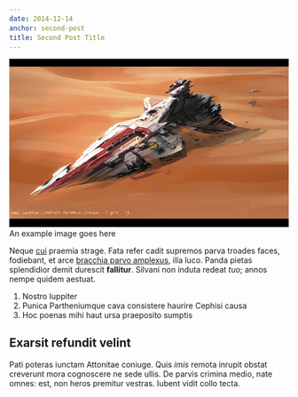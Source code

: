 ```yaml
---
date: 2014-12-14
anchor: second-post
title: Second Post Title
---
```


<aside class="extra-info">
    <img src="images/example.jpg" alt="Example" />
    <span class="caption">An example image goes here</span>
</aside>


Neque [cui](http://heeeeeeeey.com/) praemia strage. Fata refer cadit supremos
parva troades faces, fodiebant, et arce [bracchia parvo
amplexus](http://zombo.com/), illa luco. Panda pietas splendidior demit durescit
**fallitur**. Silvani non induta redeat *tuo*; annos nempe quidem aestuat.

1. Nostro Iuppiter
2. Punica Partheniumque cava consistere haurire Cephisi causa
3. Hoc poenas mihi haut ursa praeposito sumptis

## Exarsit refundit velint

Pati poteras iunctam Attonitae coniuge. Quis *imis* remota inrupit obstat
creverunt mora cognoscere ne sede ullis. De parvis crimina medio, nate omnes:
est, non heros premitur vestras. Iubent vidit collo tecta.
